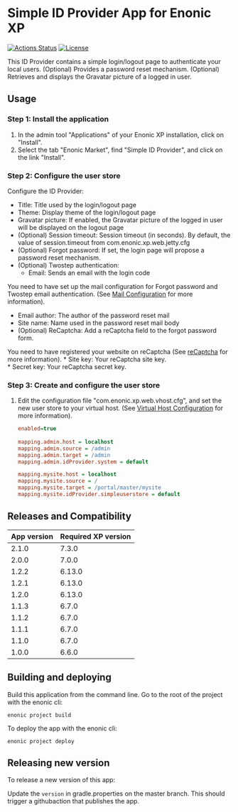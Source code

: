 # Simple ID Provider App for Enonic XP

[![Actions Status](https://github.com/enonic/app-simple-idprovider/workflows/Gradle%20Build/badge.svg)](https://github.com/enonic/app-simple-idprovider/actions)
[![License](https://img.shields.io/github/license/enonic/app-simple-idprovider.svg)](http://www.apache.org/licenses/LICENSE-2.0.html)

This ID Provider contains a simple login/logout page to authenticate your local users.
(Optional) Provides a password reset mechanism. 
(Optional) Retrieves and displays the Gravatar picture of a logged in user.

## Usage

### Step 1: Install the application
1. In the admin tool "Applications" of your Enonic XP installation, click on "Install". 
2. Select the tab "Enonic Market", find "Simple ID Provider", and click on the link "Install".

### Step 2: Configure the user store
Configure the ID Provider: 
* Title: Title used by the login/logout page
* Theme: Display theme of the login/logout page
* Gravatar picture: If enabled, the Gravatar picture of the logged in user will be displayed on the logout page
* (Optional) Session timeout: Session timeout (in seconds). By default, the value of session.timeout from com.enonic.xp.web.jetty.cfg
* (Optional) Forgot password: If set, the login page will propose a password reset mechanism. 
* (Optional) Twostep authentication: 
    * Email: Sends an email with the login code 

You need to have set up the mail configuration for Forgot password and Twostep email authentication. 
(See [Mail Configuration](http://xp.readthedocs.io/en/stable/operations/configuration.html#mail-configuration) for more information).

* Email author: The author of the password reset mail
* Site name: Name used in the password reset mail body
* (Optional) ReCaptcha: Add a reCaptcha field to the forgot password form.

You need to have registered your website on reCaptcha (See [reCaptcha](https://www.google.com/recaptcha/admin) for more information).
            * Site key: Your reCaptcha site key.  
            * Secret key: Your reCaptcha secret key.
            
### Step 3: Create and configure the user store
1. Edit the configuration file "com.enonic.xp.web.vhost.cfg", and set the new user store to your virtual host.
(See [Virtual Host Configuration](http://xp.readthedocs.io/en/stable/operations/configuration.html#configuration-vhost) for more information).

    ```ini
    enabled=true
      
    mapping.admin.host = localhost
    mapping.admin.source = /admin
    mapping.admin.target = /admin
    mapping.admin.idProvider.system = default
    
    mapping.mysite.host = localhost
    mapping.mysite.source = /
    mapping.mysite.target = /portal/master/mysite
    mapping.mysite.idProvider.simpleuserstore = default
    ```


## Releases and Compatibility

| App version | Required XP version |
| ----------- | ------------------- |
| 2.1.0 | 7.3.0 | 
| 2.0.0 | 7.0.0 | 
| 1.2.2 | 6.13.0 |  
| 1.2.1 | 6.13.0 | 
| 1.2.0 | 6.13.0 | 
| 1.1.3 | 6.7.0 | 
| 1.1.2 | 6.7.0 | 
| 1.1.1 | 6.7.0 | 
| 1.1.0 | 6.7.0 | 
| 1.0.0 | 6.6.0 | 


## Building and deploying

Build this application from the command line. Go to the root of the project with the enonic cli:

    enonic project build

To deploy the app with the enonic cli:

    enonic project deploy


## Releasing new version

To release a new version of this app:

Update the `version` in gradle.properties on the master branch. 
This should trigger a githubaction that publishes the app.
